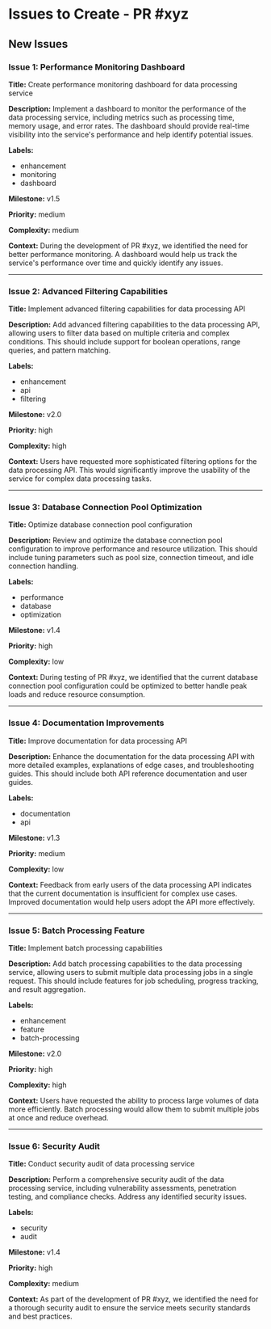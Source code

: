 # Issues to Create - PR #xyz

## New Issues

### Issue 1: Performance Monitoring Dashboard
**Title:** Create performance monitoring dashboard for data processing service

**Description:** 
Implement a dashboard to monitor the performance of the data processing service, including metrics such as processing time, memory usage, and error rates. The dashboard should provide real-time visibility into the service's performance and help identify potential issues.

**Labels:** 
- enhancement
- monitoring
- dashboard

**Milestone:** 
v1.5

**Priority:** 
medium

**Complexity:** 
medium

**Context:** 
During the development of PR #xyz, we identified the need for better performance monitoring. A dashboard would help us track the service's performance over time and quickly identify any issues.

---

### Issue 2: Advanced Filtering Capabilities
**Title:** Implement advanced filtering capabilities for data processing API

**Description:** 
Add advanced filtering capabilities to the data processing API, allowing users to filter data based on multiple criteria and complex conditions. This should include support for boolean operations, range queries, and pattern matching.

**Labels:** 
- enhancement
- api
- filtering

**Milestone:** 
v2.0

**Priority:** 
high

**Complexity:** 
high

**Context:** 
Users have requested more sophisticated filtering options for the data processing API. This would significantly improve the usability of the service for complex data processing tasks.

---

### Issue 3: Database Connection Pool Optimization
**Title:** Optimize database connection pool configuration

**Description:** 
Review and optimize the database connection pool configuration to improve performance and resource utilization. This should include tuning parameters such as pool size, connection timeout, and idle connection handling.

**Labels:** 
- performance
- database
- optimization

**Milestone:** 
v1.4

**Priority:** 
high

**Complexity:** 
low

**Context:** 
During testing of PR #xyz, we identified that the current database connection pool configuration could be optimized to better handle peak loads and reduce resource consumption.

---

### Issue 4: Documentation Improvements
**Title:** Improve documentation for data processing API

**Description:** 
Enhance the documentation for the data processing API with more detailed examples, explanations of edge cases, and troubleshooting guides. This should include both API reference documentation and user guides.

**Labels:** 
- documentation
- api

**Milestone:** 
v1.3

**Priority:** 
medium

**Complexity:** 
low

**Context:** 
Feedback from early users of the data processing API indicates that the current documentation is insufficient for complex use cases. Improved documentation would help users adopt the API more effectively.

---

### Issue 5: Batch Processing Feature
**Title:** Implement batch processing capabilities

**Description:** 
Add batch processing capabilities to the data processing service, allowing users to submit multiple data processing jobs in a single request. This should include features for job scheduling, progress tracking, and result aggregation.

**Labels:** 
- enhancement
- feature
- batch-processing

**Milestone:** 
v2.0

**Priority:** 
high

**Complexity:** 
high

**Context:** 
Users have requested the ability to process large volumes of data more efficiently. Batch processing would allow them to submit multiple jobs at once and reduce overhead.

---

### Issue 6: Security Audit
**Title:** Conduct security audit of data processing service

**Description:** 
Perform a comprehensive security audit of the data processing service, including vulnerability assessments, penetration testing, and compliance checks. Address any identified security issues.

**Labels:** 
- security
- audit

**Milestone:** 
v1.4

**Priority:** 
high

**Complexity:** 
medium

**Context:** 
As part of the development of PR #xyz, we identified the need for a thorough security audit to ensure the service meets security standards and best practices.